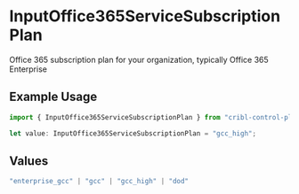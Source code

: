 # InputOffice365ServiceSubscriptionPlan

Office 365 subscription plan for your organization, typically Office 365 Enterprise

## Example Usage

```typescript
import { InputOffice365ServiceSubscriptionPlan } from "cribl-control-plane/models";

let value: InputOffice365ServiceSubscriptionPlan = "gcc_high";
```

## Values

```typescript
"enterprise_gcc" | "gcc" | "gcc_high" | "dod"
```